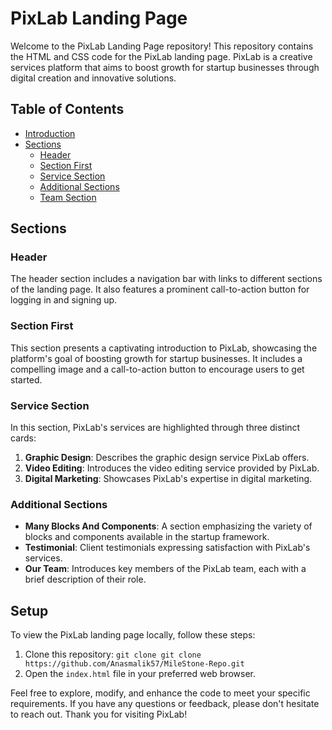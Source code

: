# PixLab Landing Page

Welcome to the PixLab Landing Page repository! This repository contains the HTML and CSS code for the PixLab landing page. PixLab is a creative services platform that aims to boost growth for startup businesses through digital creation and innovative solutions.

## Table of Contents
- [Introduction](#pixlab-landing-page)
- [Sections](#sections)
  - [Header](#header)
  - [Section First](#section-first)
  - [Service Section](#service-section)
  - [Additional Sections](#additional-sections)
  - [Team Section](#team-section)

## Sections

### Header
The header section includes a navigation bar with links to different sections of the landing page. It also features a prominent call-to-action button for logging in and signing up.

### Section First
This section presents a captivating introduction to PixLab, showcasing the platform's goal of boosting growth for startup businesses. It includes a compelling image and a call-to-action button to encourage users to get started.

### Service Section
In this section, PixLab's services are highlighted through three distinct cards:
1. **Graphic Design**: Describes the graphic design service PixLab offers.
2. **Video Editing**: Introduces the video editing service provided by PixLab.
3. **Digital Marketing**: Showcases PixLab's expertise in digital marketing.

### Additional Sections
- **Many Blocks And Components**: A section emphasizing the variety of blocks and components available in the startup framework.
- **Testimonial**: Client testimonials expressing satisfaction with PixLab's services.
- **Our Team**: Introduces key members of the PixLab team, each with a brief description of their role.

## Setup
To view the PixLab landing page locally, follow these steps:
1. Clone this repository: `git clone git clone https://github.com/Anasmalik57/MileStone-Repo.git`
2. Open the `index.html` file in your preferred web browser.

Feel free to explore, modify, and enhance the code to meet your specific requirements. If you have any questions or feedback, please don't hesitate to reach out. Thank you for visiting PixLab!